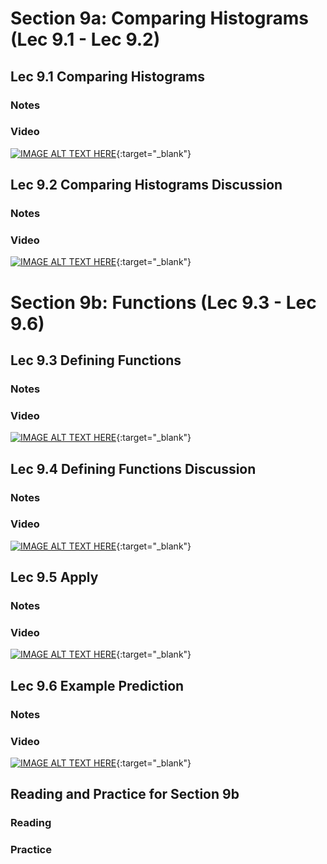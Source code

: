 # Section 9a: Comparing Histograms (Lec 9.1 - Lec 9.2)

## Lec 9.1 Comparing Histograms

### Notes

### Video

[![IMAGE ALT TEXT HERE](https://img.youtube.com/vi/YOUTUBE_VIDEO_ID_HERE/0.jpg)](){:target="_blank"}


## Lec 9.2 Comparing Histograms Discussion

### Notes

### Video

[![IMAGE ALT TEXT HERE](https://img.youtube.com/vi/YOUTUBE_VIDEO_ID_HERE/0.jpg)](){:target="_blank"}


# Section 9b: Functions (Lec 9.3 - Lec 9.6)

## Lec 9.3 Defining Functions

### Notes

### Video

[![IMAGE ALT TEXT HERE](https://img.youtube.com/vi/YOUTUBE_VIDEO_ID_HERE/0.jpg)](){:target="_blank"}


## Lec 9.4 Defining Functions Discussion

### Notes

### Video

[![IMAGE ALT TEXT HERE](https://img.youtube.com/vi/YOUTUBE_VIDEO_ID_HERE/0.jpg)](){:target="_blank"}


## Lec 9.5 Apply

### Notes

### Video

[![IMAGE ALT TEXT HERE](https://img.youtube.com/vi/YOUTUBE_VIDEO_ID_HERE/0.jpg)](){:target="_blank"}


## Lec 9.6 Example Prediction

### Notes

### Video

[![IMAGE ALT TEXT HERE](https://img.youtube.com/vi/YOUTUBE_VIDEO_ID_HERE/0.jpg)](){:target="_blank"}


## Reading and Practice for Section 9b

### Reading

### Practice



